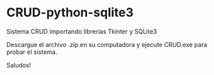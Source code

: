 # CRUD-python-sqlite3

Sistema CRUD importando librerias Tkinter y SQLite3

Descargue el archivo .zip en su computadora y ejecute CRUD.exe para probar el sistema.

Saludos!
